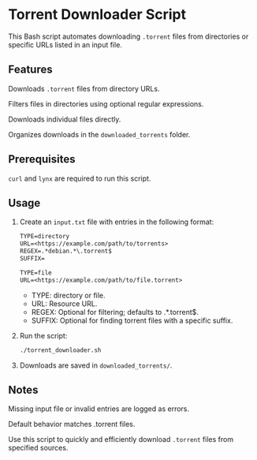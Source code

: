 # Torrent Downloader Script

This Bash script automates downloading ```.torrent``` files from directories or specific URLs listed in an input file.

## Features

Downloads ```.torrent``` files from directory URLs.

Filters files in directories using optional regular expressions.

Downloads individual files directly.

Organizes downloads in the ```downloaded_torrents``` folder.

## Prerequisites

```curl``` and ```lynx``` are required to run this script.

## Usage

1. Create an ```input.txt``` file with entries in the following format:

    ```txt
    TYPE=directory
    URL=<https://example.com/path/to/torrents>
    REGEX=.*debian.*\.torrent$
    SUFFIX=

    TYPE=file
    URL=<https://example.com/path/to/file.torrent>
    ```

    + TYPE: directory or file.
    + URL: Resource URL.
    + REGEX: Optional for filtering; defaults to .*\.torrent$.
    + SUFFIX: Optional for finding torrent files with a specific suffix.

2. Run the script:

    ```bash
    ./torrent_downloader.sh
    ```

3. Downloads are saved in ```downloaded_torrents/```.

## Notes

Missing input file or invalid entries are logged as errors.

Default behavior matches .torrent files.

Use this script to quickly and efficiently download ```.torrent``` files from specified sources.
